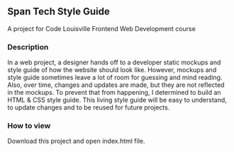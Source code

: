## Span Tech Style Guide
A project for Code Louisville Frontend Web Development course

### Description
In a web project, a designer hands off to a developer static mockups and style guide of how the website should look like. However, mockups and style guide sometimes leave a lot of room for guessing and mind reading. Also, over time, changes and updates are made, but they are not reflected in the mockups. To prevent that from happening, I determined to build an HTML & CSS style guide. This living style guide will be easy to understand, to update changes and to be reused for future projects. 

### How to view
Download this project and open index.html file.